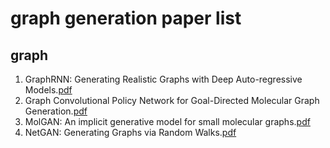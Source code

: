 graph generation paper list
===
## graph
1. GraphRNN: Generating Realistic Graphs with Deep Auto-regressive Models.[pdf](https://arxiv.org/pdf/1802.08773.pdf)
2. Graph Convolutional Policy Network for Goal-Directed Molecular Graph Generation.[pdf](http://papers.nips.cc/paper/7877-graph-convolutional-policy-network-for-goal-directed-molecular-graph-generation.pdf)
3. MolGAN: An implicit generative model for small molecular graphs.[pdf](https://arxiv.org/pdf/1805.11973.pdf)
4. NetGAN: Generating Graphs via Random Walks.[pdf](https://arxiv.org/pdf/1803.00816.pdf)
